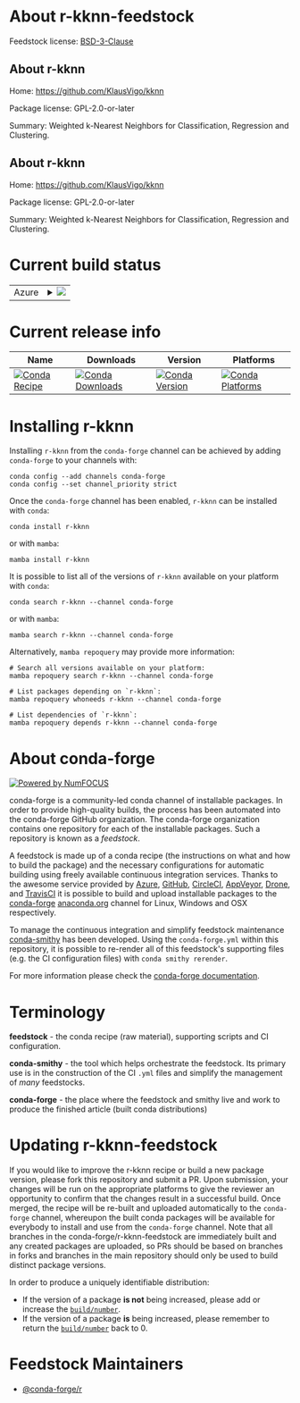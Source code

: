 About r-kknn-feedstock
======================

Feedstock license: [BSD-3-Clause](https://github.com/conda-forge/r-kknn-feedstock/blob/main/LICENSE.txt)


About r-kknn
------------

Home: https://github.com/KlausVigo/kknn

Package license: GPL-2.0-or-later

Summary: Weighted k-Nearest Neighbors for Classification, Regression and Clustering.

About r-kknn
------------

Home: https://github.com/KlausVigo/kknn

Package license: GPL-2.0-or-later

Summary: Weighted k-Nearest Neighbors for Classification, Regression and Clustering.

Current build status
====================


<table>
    
  <tr>
    <td>Azure</td>
    <td>
      <details>
        <summary>
          <a href="https://dev.azure.com/conda-forge/feedstock-builds/_build/latest?definitionId=2474&branchName=main">
            <img src="https://dev.azure.com/conda-forge/feedstock-builds/_apis/build/status/r-kknn-feedstock?branchName=main">
          </a>
        </summary>
        <table>
          <thead><tr><th>Variant</th><th>Status</th></tr></thead>
          <tbody><tr>
              <td>linux_64_r_base4.4</td>
              <td>
                <a href="https://dev.azure.com/conda-forge/feedstock-builds/_build/latest?definitionId=2474&branchName=main">
                  <img src="https://dev.azure.com/conda-forge/feedstock-builds/_apis/build/status/r-kknn-feedstock?branchName=main&jobName=linux&configuration=linux%20linux_64_r_base4.4" alt="variant">
                </a>
              </td>
            </tr><tr>
              <td>linux_64_r_base4.5</td>
              <td>
                <a href="https://dev.azure.com/conda-forge/feedstock-builds/_build/latest?definitionId=2474&branchName=main">
                  <img src="https://dev.azure.com/conda-forge/feedstock-builds/_apis/build/status/r-kknn-feedstock?branchName=main&jobName=linux&configuration=linux%20linux_64_r_base4.5" alt="variant">
                </a>
              </td>
            </tr><tr>
              <td>linux_aarch64_r_base4.4</td>
              <td>
                <a href="https://dev.azure.com/conda-forge/feedstock-builds/_build/latest?definitionId=2474&branchName=main">
                  <img src="https://dev.azure.com/conda-forge/feedstock-builds/_apis/build/status/r-kknn-feedstock?branchName=main&jobName=linux&configuration=linux%20linux_aarch64_r_base4.4" alt="variant">
                </a>
              </td>
            </tr><tr>
              <td>linux_aarch64_r_base4.5</td>
              <td>
                <a href="https://dev.azure.com/conda-forge/feedstock-builds/_build/latest?definitionId=2474&branchName=main">
                  <img src="https://dev.azure.com/conda-forge/feedstock-builds/_apis/build/status/r-kknn-feedstock?branchName=main&jobName=linux&configuration=linux%20linux_aarch64_r_base4.5" alt="variant">
                </a>
              </td>
            </tr><tr>
              <td>linux_ppc64le_r_base4.4</td>
              <td>
                <a href="https://dev.azure.com/conda-forge/feedstock-builds/_build/latest?definitionId=2474&branchName=main">
                  <img src="https://dev.azure.com/conda-forge/feedstock-builds/_apis/build/status/r-kknn-feedstock?branchName=main&jobName=linux&configuration=linux%20linux_ppc64le_r_base4.4" alt="variant">
                </a>
              </td>
            </tr><tr>
              <td>linux_ppc64le_r_base4.5</td>
              <td>
                <a href="https://dev.azure.com/conda-forge/feedstock-builds/_build/latest?definitionId=2474&branchName=main">
                  <img src="https://dev.azure.com/conda-forge/feedstock-builds/_apis/build/status/r-kknn-feedstock?branchName=main&jobName=linux&configuration=linux%20linux_ppc64le_r_base4.5" alt="variant">
                </a>
              </td>
            </tr><tr>
              <td>osx_64_r_base4.4</td>
              <td>
                <a href="https://dev.azure.com/conda-forge/feedstock-builds/_build/latest?definitionId=2474&branchName=main">
                  <img src="https://dev.azure.com/conda-forge/feedstock-builds/_apis/build/status/r-kknn-feedstock?branchName=main&jobName=osx&configuration=osx%20osx_64_r_base4.4" alt="variant">
                </a>
              </td>
            </tr><tr>
              <td>osx_64_r_base4.5</td>
              <td>
                <a href="https://dev.azure.com/conda-forge/feedstock-builds/_build/latest?definitionId=2474&branchName=main">
                  <img src="https://dev.azure.com/conda-forge/feedstock-builds/_apis/build/status/r-kknn-feedstock?branchName=main&jobName=osx&configuration=osx%20osx_64_r_base4.5" alt="variant">
                </a>
              </td>
            </tr><tr>
              <td>osx_arm64_r_base4.4</td>
              <td>
                <a href="https://dev.azure.com/conda-forge/feedstock-builds/_build/latest?definitionId=2474&branchName=main">
                  <img src="https://dev.azure.com/conda-forge/feedstock-builds/_apis/build/status/r-kknn-feedstock?branchName=main&jobName=osx&configuration=osx%20osx_arm64_r_base4.4" alt="variant">
                </a>
              </td>
            </tr><tr>
              <td>osx_arm64_r_base4.5</td>
              <td>
                <a href="https://dev.azure.com/conda-forge/feedstock-builds/_build/latest?definitionId=2474&branchName=main">
                  <img src="https://dev.azure.com/conda-forge/feedstock-builds/_apis/build/status/r-kknn-feedstock?branchName=main&jobName=osx&configuration=osx%20osx_arm64_r_base4.5" alt="variant">
                </a>
              </td>
            </tr><tr>
              <td>win_64_r_base4.4</td>
              <td>
                <a href="https://dev.azure.com/conda-forge/feedstock-builds/_build/latest?definitionId=2474&branchName=main">
                  <img src="https://dev.azure.com/conda-forge/feedstock-builds/_apis/build/status/r-kknn-feedstock?branchName=main&jobName=win&configuration=win%20win_64_r_base4.4" alt="variant">
                </a>
              </td>
            </tr><tr>
              <td>win_64_r_base4.5</td>
              <td>
                <a href="https://dev.azure.com/conda-forge/feedstock-builds/_build/latest?definitionId=2474&branchName=main">
                  <img src="https://dev.azure.com/conda-forge/feedstock-builds/_apis/build/status/r-kknn-feedstock?branchName=main&jobName=win&configuration=win%20win_64_r_base4.5" alt="variant">
                </a>
              </td>
            </tr>
          </tbody>
        </table>
      </details>
    </td>
  </tr>
</table>

Current release info
====================

| Name | Downloads | Version | Platforms |
| --- | --- | --- | --- |
| [![Conda Recipe](https://img.shields.io/badge/recipe-r--kknn-green.svg)](https://anaconda.org/conda-forge/r-kknn) | [![Conda Downloads](https://img.shields.io/conda/dn/conda-forge/r-kknn.svg)](https://anaconda.org/conda-forge/r-kknn) | [![Conda Version](https://img.shields.io/conda/vn/conda-forge/r-kknn.svg)](https://anaconda.org/conda-forge/r-kknn) | [![Conda Platforms](https://img.shields.io/conda/pn/conda-forge/r-kknn.svg)](https://anaconda.org/conda-forge/r-kknn) |

Installing r-kknn
=================

Installing `r-kknn` from the `conda-forge` channel can be achieved by adding `conda-forge` to your channels with:

```
conda config --add channels conda-forge
conda config --set channel_priority strict
```

Once the `conda-forge` channel has been enabled, `r-kknn` can be installed with `conda`:

```
conda install r-kknn
```

or with `mamba`:

```
mamba install r-kknn
```

It is possible to list all of the versions of `r-kknn` available on your platform with `conda`:

```
conda search r-kknn --channel conda-forge
```

or with `mamba`:

```
mamba search r-kknn --channel conda-forge
```

Alternatively, `mamba repoquery` may provide more information:

```
# Search all versions available on your platform:
mamba repoquery search r-kknn --channel conda-forge

# List packages depending on `r-kknn`:
mamba repoquery whoneeds r-kknn --channel conda-forge

# List dependencies of `r-kknn`:
mamba repoquery depends r-kknn --channel conda-forge
```


About conda-forge
=================

[![Powered by
NumFOCUS](https://img.shields.io/badge/powered%20by-NumFOCUS-orange.svg?style=flat&colorA=E1523D&colorB=007D8A)](https://numfocus.org)

conda-forge is a community-led conda channel of installable packages.
In order to provide high-quality builds, the process has been automated into the
conda-forge GitHub organization. The conda-forge organization contains one repository
for each of the installable packages. Such a repository is known as a *feedstock*.

A feedstock is made up of a conda recipe (the instructions on what and how to build
the package) and the necessary configurations for automatic building using freely
available continuous integration services. Thanks to the awesome service provided by
[Azure](https://azure.microsoft.com/en-us/services/devops/), [GitHub](https://github.com/),
[CircleCI](https://circleci.com/), [AppVeyor](https://www.appveyor.com/),
[Drone](https://cloud.drone.io/welcome), and [TravisCI](https://travis-ci.com/)
it is possible to build and upload installable packages to the
[conda-forge](https://anaconda.org/conda-forge) [anaconda.org](https://anaconda.org/)
channel for Linux, Windows and OSX respectively.

To manage the continuous integration and simplify feedstock maintenance
[conda-smithy](https://github.com/conda-forge/conda-smithy) has been developed.
Using the ``conda-forge.yml`` within this repository, it is possible to re-render all of
this feedstock's supporting files (e.g. the CI configuration files) with ``conda smithy rerender``.

For more information please check the [conda-forge documentation](https://conda-forge.org/docs/).

Terminology
===========

**feedstock** - the conda recipe (raw material), supporting scripts and CI configuration.

**conda-smithy** - the tool which helps orchestrate the feedstock.
                   Its primary use is in the construction of the CI ``.yml`` files
                   and simplify the management of *many* feedstocks.

**conda-forge** - the place where the feedstock and smithy live and work to
                  produce the finished article (built conda distributions)


Updating r-kknn-feedstock
=========================

If you would like to improve the r-kknn recipe or build a new
package version, please fork this repository and submit a PR. Upon submission,
your changes will be run on the appropriate platforms to give the reviewer an
opportunity to confirm that the changes result in a successful build. Once
merged, the recipe will be re-built and uploaded automatically to the
`conda-forge` channel, whereupon the built conda packages will be available for
everybody to install and use from the `conda-forge` channel.
Note that all branches in the conda-forge/r-kknn-feedstock are
immediately built and any created packages are uploaded, so PRs should be based
on branches in forks and branches in the main repository should only be used to
build distinct package versions.

In order to produce a uniquely identifiable distribution:
 * If the version of a package **is not** being increased, please add or increase
   the [``build/number``](https://docs.conda.io/projects/conda-build/en/latest/resources/define-metadata.html#build-number-and-string).
 * If the version of a package **is** being increased, please remember to return
   the [``build/number``](https://docs.conda.io/projects/conda-build/en/latest/resources/define-metadata.html#build-number-and-string)
   back to 0.

Feedstock Maintainers
=====================

* [@conda-forge/r](https://github.com/orgs/conda-forge/teams/r/)

